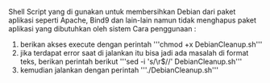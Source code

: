 Shell Script yang di gunakan untuk membersihkan Debian dari paket aplikasi seperti Apache, Bind9 dan lain-lain namun tidak menghapus paket aplikasi yang dibutuhkan oleh sistem
Cara penggunaan :
1. berikan akses execute dengan perintah
   '''chmod +x DebianCleanup.sh'''
3. jika terdapat error saat di jalankan itu bisa jadi ada masalah di format teks, berikan perintah berikut
   '''sed -i 's/\r$//' DebianCleanup.sh'''
5. kemudian jalankan dengan perintah
   '''./DebianCleanup.sh'''
